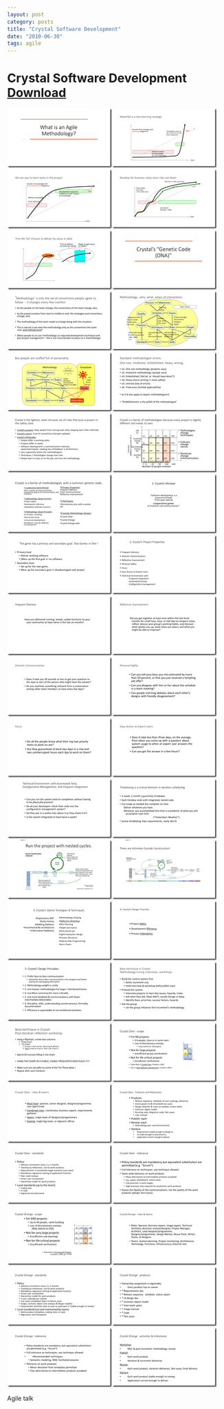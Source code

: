 ```yaml
---
layout: post
category: posts
title: "Crystal Software Development"
date: "2010-06-30"
tags: agile
---
```


# Crystal Software Development [Download](https://raw.githubusercontent.com/chrismckelt/chrismckelt.github.io/master/_posts/posts/images/2010/06/Crystal.pptx)

[![Slide1](https://raw.githubusercontent.com/chrismckelt/chrismckelt.github.io/master/_posts/posts/images/Slide1_thumb.png "Slide1")](https://raw.githubusercontent.com/chrismckelt/chrismckelt.github.io/master/_posts/posts/images/2018/08/Slide1.png)[![Slide2](https://raw.githubusercontent.com/chrismckelt/chrismckelt.github.io/master/_posts/posts/images/Slide2_thumb.png "Slide2")](https://raw.githubusercontent.com/chrismckelt/chrismckelt.github.io/master/_posts/posts/images/2018/08/Slide2.png)[![Slide3](https://raw.githubusercontent.com/chrismckelt/chrismckelt.github.io/master/_posts/posts/images/Slide3_thumb.png "Slide3")](https://raw.githubusercontent.com/chrismckelt/chrismckelt.github.io/master/_posts/posts/images/2018/08/Slide3.png)[![Slide4](https://raw.githubusercontent.com/chrismckelt/chrismckelt.github.io/master/_posts/posts/images/Slide4_thumb.png "Slide4")](https://raw.githubusercontent.com/chrismckelt/chrismckelt.github.io/master/_posts/posts/images/2018/08/Slide4.png)[![Slide5](https://raw.githubusercontent.com/chrismckelt/chrismckelt.github.io/master/_posts/posts/images/Slide5_thumb.png "Slide5")](https://raw.githubusercontent.com/chrismckelt/chrismckelt.github.io/master/_posts/posts/images/2018/08/Slide5.png)[![Slide6](https://raw.githubusercontent.com/chrismckelt/chrismckelt.github.io/master/_posts/posts/images/Slide6_thumb.png "Slide6")](https://raw.githubusercontent.com/chrismckelt/chrismckelt.github.io/master/_posts/posts/images/2018/08/Slide6.png)[![Slide7](https://raw.githubusercontent.com/chrismckelt/chrismckelt.github.io/master/_posts/posts/images/Slide7_thumb.png "Slide7")](https://raw.githubusercontent.com/chrismckelt/chrismckelt.github.io/master/_posts/posts/images/2018/08/Slide7.png)[![Slide8](https://raw.githubusercontent.com/chrismckelt/chrismckelt.github.io/master/_posts/posts/images/Slide8_thumb.png "Slide8")](https://raw.githubusercontent.com/chrismckelt/chrismckelt.github.io/master/_posts/posts/images/2018/08/Slide8.png)[![Slide9](https://raw.githubusercontent.com/chrismckelt/chrismckelt.github.io/master/_posts/posts/images/Slide9_thumb.png "Slide9")](https://raw.githubusercontent.com/chrismckelt/chrismckelt.github.io/master/_posts/posts/images/2018/08/Slide9.png)[![Slide10](https://raw.githubusercontent.com/chrismckelt/chrismckelt.github.io/master/_posts/posts/images/Slide10_thumb.png "Slide10")](https://raw.githubusercontent.com/chrismckelt/chrismckelt.github.io/master/_posts/posts/images/2018/08/Slide10.png)[![Slide11](https://raw.githubusercontent.com/chrismckelt/chrismckelt.github.io/master/_posts/posts/images/Slide11_thumb.png "Slide11")](https://raw.githubusercontent.com/chrismckelt/chrismckelt.github.io/master/_posts/posts/images/2018/08/Slide11.png)[![Slide12](https://raw.githubusercontent.com/chrismckelt/chrismckelt.github.io/master/_posts/posts/images/Slide12_thumb.png "Slide12")](https://raw.githubusercontent.com/chrismckelt/chrismckelt.github.io/master/_posts/posts/images/2018/08/Slide12.png)[![Slide13](https://raw.githubusercontent.com/chrismckelt/chrismckelt.github.io/master/_posts/posts/images/Slide13_thumb.png "Slide13")](https://raw.githubusercontent.com/chrismckelt/chrismckelt.github.io/master/_posts/posts/images/2018/08/Slide13.png)[![Slide14](https://raw.githubusercontent.com/chrismckelt/chrismckelt.github.io/master/_posts/posts/images/Slide14_thumb.png "Slide14")](https://raw.githubusercontent.com/chrismckelt/chrismckelt.github.io/master/_posts/posts/images/2018/08/Slide14.png)[![Slide15](https://raw.githubusercontent.com/chrismckelt/chrismckelt.github.io/master/_posts/posts/images/Slide15_thumb.png "Slide15")](https://raw.githubusercontent.com/chrismckelt/chrismckelt.github.io/master/_posts/posts/images/2018/08/Slide15.png)[![Slide16](https://raw.githubusercontent.com/chrismckelt/chrismckelt.github.io/master/_posts/posts/images/Slide16_thumb.png "Slide16")](https://raw.githubusercontent.com/chrismckelt/chrismckelt.github.io/master/_posts/posts/images/2018/08/Slide16.png)[![Slide17](https://raw.githubusercontent.com/chrismckelt/chrismckelt.github.io/master/_posts/posts/images/Slide17_thumb.png "Slide17")](https://raw.githubusercontent.com/chrismckelt/chrismckelt.github.io/master/_posts/posts/images/2018/08/Slide17.png)[![Slide18](https://raw.githubusercontent.com/chrismckelt/chrismckelt.github.io/master/_posts/posts/images/Slide18_thumb.png "Slide18")](https://raw.githubusercontent.com/chrismckelt/chrismckelt.github.io/master/_posts/posts/images/2018/08/Slide18.png)[![Slide19](https://raw.githubusercontent.com/chrismckelt/chrismckelt.github.io/master/_posts/posts/images/Slide19_thumb.png "Slide19")](https://raw.githubusercontent.com/chrismckelt/chrismckelt.github.io/master/_posts/posts/images/2018/08/Slide19.png)[![Slide20](https://raw.githubusercontent.com/chrismckelt/chrismckelt.github.io/master/_posts/posts/images/Slide20_thumb.png "Slide20")](https://raw.githubusercontent.com/chrismckelt/chrismckelt.github.io/master/_posts/posts/images/2018/08/Slide20.png)[![Slide21](https://raw.githubusercontent.com/chrismckelt/chrismckelt.github.io/master/_posts/posts/images/Slide21_thumb.png "Slide21")](https://raw.githubusercontent.com/chrismckelt/chrismckelt.github.io/master/_posts/posts/images/2018/08/Slide21.png)[![Slide22](https://raw.githubusercontent.com/chrismckelt/chrismckelt.github.io/master/_posts/posts/images/Slide22_thumb.png "Slide22")](https://raw.githubusercontent.com/chrismckelt/chrismckelt.github.io/master/_posts/posts/images/2018/08/Slide22.png)[![Slide23](https://raw.githubusercontent.com/chrismckelt/chrismckelt.github.io/master/_posts/posts/images/Slide23_thumb.png "Slide23")](https://raw.githubusercontent.com/chrismckelt/chrismckelt.github.io/master/_posts/posts/images/2018/08/Slide23.png)[![Slide24](https://raw.githubusercontent.com/chrismckelt/chrismckelt.github.io/master/_posts/posts/images/Slide24_thumb.png "Slide24")](https://raw.githubusercontent.com/chrismckelt/chrismckelt.github.io/master/_posts/posts/images/2018/08/Slide24.png)[![Slide25](https://raw.githubusercontent.com/chrismckelt/chrismckelt.github.io/master/_posts/posts/images/Slide25_thumb.png "Slide25")](https://raw.githubusercontent.com/chrismckelt/chrismckelt.github.io/master/_posts/posts/images/2018/08/Slide25.png)[![Slide26](https://raw.githubusercontent.com/chrismckelt/chrismckelt.github.io/master/_posts/posts/images/Slide26_thumb.png "Slide26")](https://raw.githubusercontent.com/chrismckelt/chrismckelt.github.io/master/_posts/posts/images/2018/08/Slide26.png)[![Slide27](https://raw.githubusercontent.com/chrismckelt/chrismckelt.github.io/master/_posts/posts/images/Slide27_thumb.png "Slide27")](https://raw.githubusercontent.com/chrismckelt/chrismckelt.github.io/master/_posts/posts/images/2018/08/Slide27.png)[![Slide28](https://raw.githubusercontent.com/chrismckelt/chrismckelt.github.io/master/_posts/posts/images/Slide28_thumb.png "Slide28")](https://raw.githubusercontent.com/chrismckelt/chrismckelt.github.io/master/_posts/posts/images/2018/08/Slide28.png)[![Slide29](https://raw.githubusercontent.com/chrismckelt/chrismckelt.github.io/master/_posts/posts/images/Slide29_thumb.png "Slide29")](https://raw.githubusercontent.com/chrismckelt/chrismckelt.github.io/master/_posts/posts/images/2018/08/Slide29.png)[![Slide30](https://raw.githubusercontent.com/chrismckelt/chrismckelt.github.io/master/_posts/posts/images/Slide30_thumb.png "Slide30")](https://raw.githubusercontent.com/chrismckelt/chrismckelt.github.io/master/_posts/posts/images/2018/08/Slide30.png)[![Slide31](https://raw.githubusercontent.com/chrismckelt/chrismckelt.github.io/master/_posts/posts/images/Slide31_thumb.png "Slide31")](https://raw.githubusercontent.com/chrismckelt/chrismckelt.github.io/master/_posts/posts/images/2018/08/Slide31.png)[![Slide32](https://raw.githubusercontent.com/chrismckelt/chrismckelt.github.io/master/_posts/posts/images/Slide32_thumb.png "Slide32")](https://raw.githubusercontent.com/chrismckelt/chrismckelt.github.io/master/_posts/posts/images/2018/08/Slide32.png)[![Slide33](https://raw.githubusercontent.com/chrismckelt/chrismckelt.github.io/master/_posts/posts/images/Slide33_thumb.png "Slide33")](https://raw.githubusercontent.com/chrismckelt/chrismckelt.github.io/master/_posts/posts/images/2018/08/Slide33.png)[![Slide34](https://raw.githubusercontent.com/chrismckelt/chrismckelt.github.io/master/_posts/posts/images/Slide34_thumb.png "Slide34")](https://raw.githubusercontent.com/chrismckelt/chrismckelt.github.io/master/_posts/posts/images/2018/08/Slide34.png)[![Slide35](https://raw.githubusercontent.com/chrismckelt/chrismckelt.github.io/master/_posts/posts/images/Slide35_thumb.png "Slide35")](https://raw.githubusercontent.com/chrismckelt/chrismckelt.github.io/master/_posts/posts/images/2018/08/Slide35.png)[![Slide36](https://raw.githubusercontent.com/chrismckelt/chrismckelt.github.io/master/_posts/posts/images/Slide36_thumb.png "Slide36")](https://raw.githubusercontent.com/chrismckelt/chrismckelt.github.io/master/_posts/posts/images/2018/08/Slide36.png)[![Slide37](https://raw.githubusercontent.com/chrismckelt/chrismckelt.github.io/master/_posts/posts/images/Slide37_thumb.png "Slide37")](https://raw.githubusercontent.com/chrismckelt/chrismckelt.github.io/master/_posts/posts/images/2018/08/Slide37.png)[![Slide38](https://raw.githubusercontent.com/chrismckelt/chrismckelt.github.io/master/_posts/posts/images/Slide38_thumb.png "Slide38")](https://raw.githubusercontent.com/chrismckelt/chrismckelt.github.io/master/_posts/posts/images/2018/08/Slide38.png)[![Slide39](https://raw.githubusercontent.com/chrismckelt/chrismckelt.github.io/master/_posts/posts/images/Slide39_thumb.png "Slide39")](https://raw.githubusercontent.com/chrismckelt/chrismckelt.github.io/master/_posts/posts/images/2018/08/Slide39.png)[![Slide40](https://raw.githubusercontent.com/chrismckelt/chrismckelt.github.io/master/_posts/posts/images/Slide40_thumb.png "Slide40")](https://raw.githubusercontent.com/chrismckelt/chrismckelt.github.io/master/_posts/posts/images/2018/08/Slide40.png)[![Slide41](https://raw.githubusercontent.com/chrismckelt/chrismckelt.github.io/master/_posts/posts/images/Slide41_thumb.png "Slide41")](https://raw.githubusercontent.com/chrismckelt/chrismckelt.github.io/master/_posts/posts/images/2018/08/Slide41.png)[![Slide42](https://raw.githubusercontent.com/chrismckelt/chrismckelt.github.io/master/_posts/posts/images/Slide42_thumb.png "Slide42")](https://raw.githubusercontent.com/chrismckelt/chrismckelt.github.io/master/_posts/posts/images/2018/08/Slide42.png)

Agile talk
